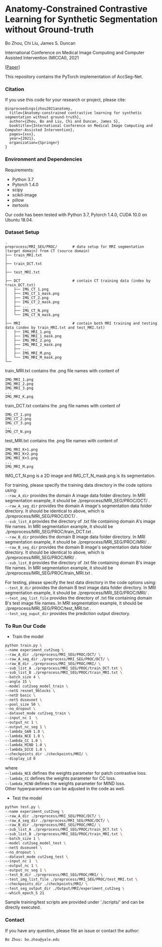 # Anatomy-Constrained Contrastive Learning for Synthetic Segmentation without Ground-truth

Bo Zhou, Chi Liu, James S. Duncan

International Conference on Medical Image Computing and Computer Assisted Intervention (MICCAI), 2021

[[Paper](https://www.xxx)]

This repository contains the PyTorch implementation of AccSeg-Net.

### Citation
If you use this code for your research or project, please cite:

    @inproceedings{zhou2021anatomy,
      title={Anatomy-constrained contrastive learning for synthetic segmentation without ground-truth},
      author={Zhou, Bo and Liu, Chi and Duncan, James S},
      booktitle={International Conference on Medical Image Computing and Computer-Assisted Intervention},
      pages={xxx},
      year={2021},
      organization={Springer}
    }


### Environment and Dependencies
Requirements:
* Python 3.7
* Pytorch 1.4.0
* scipy
* scikit-image
* pillow
* itertools

Our code has been tested with Python 3.7, Pytorch 1.4.0, CUDA 10.0 on Ubuntu 18.04.


### Dataset Setup
    .
    preprocess/MRI_SEG/PROC/       # data setup for MRI segmentation (target domain) from CT (source domain)
    ├── train_MRI.txt
    │
    ├── train_DCT.txt
    │
    ├── test_MRI.txt
    │
    ├── DCT                        # contain CT training data (index by train_DCT.txt)
    │   ├── IMG_CT_1.png     
    │   ├── IMG_CT_1_mask.png   
    │   ├── IMG_CT_2.png     
    │   ├── IMG_CT_2_mask.png 
    │   ├── ...
    │   ├── IMG_CT_N.png     
    │   └── IMG_CT_N_mask.png 
    │
    ├── MRI                        # contain both MRI training and testing data (index by train_MRI.txt and test_MRI.txt)
    │   ├── IMG_MRI_1.png     
    │   ├── IMG_MRI_1_mask.png   
    │   ├── IMG_MRI_2.png     
    │   ├── IMG_MRI_2_mask.png 
    │   ├── ...
    │   ├── IMG_MRI_M.png     
    │   └── IMG_MRI_M_mask.png          
    └── 

train_MRI.txt contains the .png file names with content of

    IMG_MRI_1.png 
    IMG_MRI_2.png
    IMG_MRI_3.png 
    ...
    IMG_MRI_K.png    

train_DCT.txt contains the .png file names with content of

    IMG_CT_1.png 
    IMG_CT_2.png
    IMG_CT_3.png 
    ...
    IMG_CT_N.png  

test_MRI.txt contains the .png file names with content of

    IMG_MRI_K+1.png 
    IMG_MRI_K+2.png
    IMG_MRI_K+3.png 
    ...
    IMG_MRI_M.png  

IMG_CT_N.png is a 2D image and IMG_CT_N_mask.png is its segmentation.

For training, please specify the training data directory in the code options using: \
`--raw_A_dir` provides the domain A image data folder directory. In MRI segmentation example, it should be ./preprocess/MRI_SEG/PROC/DCT/ . \
`--raw_A_seg_dir` provides the domain A image's segmentation data folder directory. It should be identical to above, which is ./preprocess/MRI_SEG/PROC/DCT/ . \
`--sub_list_A` provides the directory of .txt file containing domain A's image file names. In MRI segmentation example, it should be ./preprocess/MRI_SEG/PROC/train_DCT.txt . \
`--raw_B_dir` provides the domain B image data folder directory. In MRI segmentation example, it should be ./preprocess/MRI_SEG/PROC/MRI/ . \
`--raw_B_seg_dir` provides the domain B image's segmentation data folder directory. It should be identical to above, which is ./preprocess/MRI_SEG/PROC/MRI/ . \
`--sub_list_B` provides the directory of .txt file containing domain B's image file names. In MRI segmentation example, it should be ./preprocess/MRI_SEG/PROC/train_MRI.txt . 

For testing, please specify the test data directory in the code options using: \
`--test_B_dir` provides the domain B test image data folder directory. In MRI segmentation example, it should be ./preprocess/MRI_SEG/PROC/MRI/ . \
`--test_img_list_file` provides the directory of .txt file containing domain B's test image file names. In MRI segmentation example, it should be ./preprocess/MRI_SEG/PROC/test_MRI.txt . \
`--test_seg_ouput_dir` provides the prediction output directory. 


### To Run Our Code
- Train the model
```bash
python train.py \
--name experiment_cut2seg \
--raw_A_dir ./preprocess/MRI_SEG/PROC/DCT/ \
--raw_A_seg_dir ./preprocess/MRI_SEG/PROC/DCT/ \
--raw_B_dir ./preprocess/MRI_SEG/PROC/MRI/ \
--sub_list_A ./preprocess/MRI_SEG/PROC/train_DCT.txt \
--sub_list_B ./preprocess/MRI_SEG/PROC/train_MRI.txt \
--batch_size 4 \
--angle 15 \
--model cut2seg_model_train \
--netG resnet_9blocks \
--netD basic \
--netS duseunet \
--pool_size 50 \
--no_dropout \
--dataset_mode cut2seg_train \
--input_nc 1  \
--output_nc 1 \
--output_nc_seg 1 \
--lambda_GAN 1.0 \
--lambda_NCE 1.0 \
--lambda_CC 1.0 \
--lambda_MIND 1.0 \
--lambda_DICE 1.0 \
--checkpoints_dir ./checkpoints/MRI/ \
--display_id 0
```
where \
`--lambda_NCE` defines the weights parameter for patch contrastive loss. \
`--lambda_CC` defines the weights parameter for CC loss. \
`--lambda_MIND`  defines the weights parameter for MIND loss. \
Other hyperparameters can be adjusted in the code as well.

- Test the model
```bash
python test.py \
--name experiment_cut2seg \
--raw_A_dir ./preprocess/MRI_SEG/PROC/DCT/ \
--raw_A_seg_dir ./preprocess/MRI_SEG/PROC/DCT/ \
--raw_B_dir ./preprocess/MRI_SEG/PROC/MRI/ \
--sub_list_A ./preprocess/MRI_SEG/PROC/train_DCT.txt \
--sub_list_B ./preprocess/MRI_SEG/PROC/train_MRI.txt \
--batch_size 1 \
--model cut2seg_model_test \
--netS duseunet \
--no_dropout \
--dataset_mode cut2seg_test \
--input_nc 1  \
--output_nc 1 \
--output_nc_seg 1 \
--test_B_dir ./preprocess/MRI_SEG/PROC/MRI/ \
--test_img_list_file ./preprocess/MRI_SEG/PROC/test_MRI.txt \
--checkpoints_dir ./checkpoints/MRI/ \
--test_seg_output_dir ./Output/MRI/experiment_cut2seg \
--which_epoch_S 21
```
Sample training/test scripts are provided under './scripts/' and can be directly executed.


### Contact 
If you have any question, please file an issue or contact the author:
```
Bo Zhou: bo.zhou@yale.edu
```
